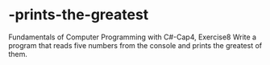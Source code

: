 # -prints-the-greatest
Fundamentals of Computer Programming with C#-Cap4, Exercise8
Write a program that reads five numbers from the console and prints the
greatest of them.
